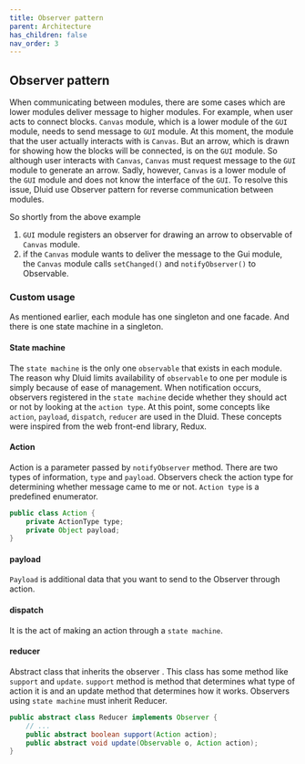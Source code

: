 ```yaml
---
title: Observer pattern
parent: Architecture
has_children: false
nav_order: 3
---
```


## Observer pattern
When communicating between modules, there are some cases which are lower modules deliver message to higher modules.
For example, when user acts to connect blocks.
`Canvas` module, which is a lower module of the `GUI` module, needs to send message to `GUI` module.
At this moment, the module that the user actually interacts with is `Canvas`.
But an arrow, which is drawn for showing how the blocks will be connected, is on the `GUI` module.
So although user interacts with `Canvas`, `Canvas` must request message to the `GUI` module to generate an arrow.
Sadly, however, `Canvas` is a lower module of the `GUI` module and does not know the interface of the `GUI`.
To resolve this issue, Dluid use Observer pattern for reverse communication between modules.

So shortly from the above example
1. `GUI` module registers an observer for drawing an arrow to observable of `Canvas` module.
2. if the `Canvas` module wants to deliver the message to the Gui module, the `Canvas` module calls `setChanged()` and `notifyObserver()` to Observable.

### Custom usage
As mentioned earlier, each module has one singleton and one facade.
And there is one state machine in a singleton.

#### State machine
The `state machine` is the only one `observable` that exists in each module.
The reason why Dluid limits availability of `observable` to one per module is simply because of ease of management.
When notification occurs, observers registered in the `state machine` decide whether they should act or not by looking at the `action type`.
At this point, some concepts like `action`, `payload`, `dispatch`, `reducer` are used in the Dluid.
These concepts were inspired from the web front-end library, Redux.

#### Action
Action is a parameter passed by `notifyObserver` method. 
There are two types of information, `type` and `payload`.
Observers check the action type for determining whether message came to me or not.
`Action type` is a predefined enumerator.
```java
public class Action {
    private ActionType type;
    private Object payload;
}
```

#### payload
`Payload` is additional data that you want to send to the Observer through action.

#### dispatch
It is the act of making an action through a `state machine`.

#### reducer
Abstract class that inherits the observer .
This class has some method like `support` and `update`.
`support` method is method that determines what type of action it is and an update method that determines how it works.
Observers using `state machine` must inherit Reducer.

```java
public abstract class Reducer implements Observer {
    // ...
    public abstract boolean support(Action action);
    public abstract void update(Observable o, Action action);
}
```
